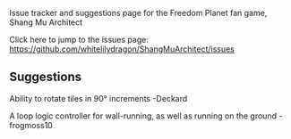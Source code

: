 Issue tracker and suggestions page for the Freedom Planet fan game, Shang Mu Architect

Click here to jump to the issues page: https://github.com/whitelilydragon/ShangMuArchitect/issues

Suggestions
-----------

Ability to rotate tiles in 90° increments -Deckard

A loop logic controller for wall-running, as well as running on the ground -frogmoss10
